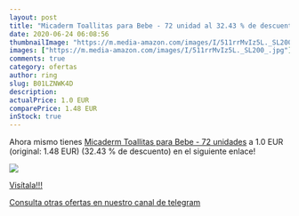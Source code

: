 ```yaml
---
layout: post
title: "Micaderm Toallitas para Bebe - 72 unidad al 32.43 % de descuento"
date: 2020-06-24 06:08:56
thumbnailImage: "https://m.media-amazon.com/images/I/511rrMvIz5L._SL200_.jpg"
images: ["https://m.media-amazon.com/images/I/511rrMvIz5L._SL200_.jpg"]
comments: true
category: ofertas
author: ring
slug: B01LZNWK4D
description:
actualPrice: 1.0 EUR
comparePrice: 1.48 EUR
inStock: true
---
```


Ahora mismo tienes [Micaderm Toallitas para Bebe - 72 unidades](https://www.amazon.com/dp/B01LZNWK4D/?tag=redken08-20) a 1.0 EUR (original: 1.48 EUR) (32.43 % de descuento) en el siguiente enlace!

[![](https://m.media-amazon.com/images/I/511rrMvIz5L._SL200_.jpg)](https://www.amazon.com/dp/B01LZNWK4D/?tag=redken08-20)

[Visítala!!!](https://www.amazon.com/dp/B01LZNWK4D/?tag=redken08-20)

[Consulta otras ofertas en nuestro canal de telegram](https://t.me/s/ofertas25)
